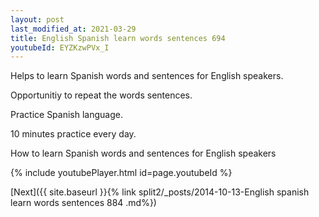 ```yaml
---
layout: post
last_modified_at: 2021-03-29
title: English Spanish learn words sentences 694 
youtubeId: EYZKzwPVx_I
---
```

 
 
Helps to learn Spanish words and sentences for English speakers.

Opportunitiy to repeat the words sentences. 

Practice Spanish language. 
 
10 minutes practice every day. 
 
How to learn Spanish words and sentences for English speakers 
 
{% include youtubePlayer.html id=page.youtubeId %}
 
 
[Next]({{ site.baseurl }}{% link  split2/_posts/2014-10-13-English spanish learn words sentences 884 .md%})
 
